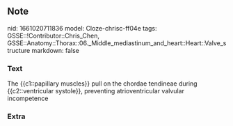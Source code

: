 ## Note
nid: 1661020711836
model: Cloze-chrisc-ff04e
tags: GSSE::!Contributor::Chris_Chen, GSSE::Anatomy::Thorax::06._Middle_mediastinum_and_heart::Heart::Valve_structure
markdown: false

### Text
<div class='toggle'>
  The {{c1::papillary muscles}} pull on the chordae tendineae
  during {{c2::ventricular systole}}, preventing atrioventricular
  valvular incompetence
</div>

### Extra

